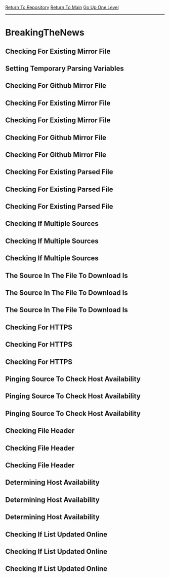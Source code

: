[Return To Repository](https://github.com/DigitalWarrior/piholeparser/)
[Return To Main](https://github.com/DigitalWarrior/piholeparser/blob/master/RecentRunLogs/Mainlog.md)
[Go Up One Level](https://github.com/DigitalWarrior/piholeparser/blob/master/RecentRunLogs/TopLevelScripts/30-Processing-External-Blacklists.md)
____________________________________
# BreakingTheNews
## Checking For Existing Mirror File
## Setting Temporary Parsing Variables
## Checking For Github Mirror File
## Checking For Existing Mirror File
## Checking For Existing Mirror File
## Checking For Github Mirror File
## Checking For Github Mirror File
## Checking For Existing Parsed File
## Checking For Existing Parsed File
## Checking For Existing Parsed File
## Checking If Multiple Sources
## Checking If Multiple Sources
## Checking If Multiple Sources
## The Source In The File To Download Is
## The Source In The File To Download Is
## The Source In The File To Download Is
## Checking For HTTPS
## Checking For HTTPS
## Checking For HTTPS
## Pinging Source To Check Host Availability
## Pinging Source To Check Host Availability
## Pinging Source To Check Host Availability
## Checking File Header
## Checking File Header
## Checking File Header
## Determining Host Availability
## Determining Host Availability
## Determining Host Availability
## Checking If List Updated Online
## Checking If List Updated Online
## Checking If List Updated Online
